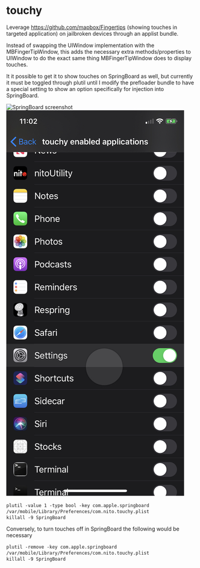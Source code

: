 # touchy
Leverage https://github.com/mapbox/Fingertips (showing touches in targeted application) on jailbroken devices through an applist bundle.

Instead of swapping the UIWindow implementation with the MBFingerTipWindow, this adds the necessary extra methods/properties to UIWindow to do the exact same thing MBFingerTipWindow does to display touches.

It it possible to get it to show touches on SpringBoard as well, but currently it must be toggled through plutil until I modify the prefloader bundle to have a special setting to show an option specifically for injection into SpringBoard.

![SpringBoard screenshot](springboard.png "SpringBoard screenshot")  <br/>
![Settings screenshot](screenshot.jpeg "Setting screenshot") <br/>
```
plutil -value 1 -type bool -key com.apple.springboard /var/mobile/Library/Preferences/com.nito.touchy.plist
killall -9 SpringBoard
```

Conversely, to turn touches off in SpringBoard the following would be necessary

```
plutil -remove -key com.apple.springboard /var/mobile/Library/Preferences/com.nito.touchy.plist
killall -9 SpringBoard
```
